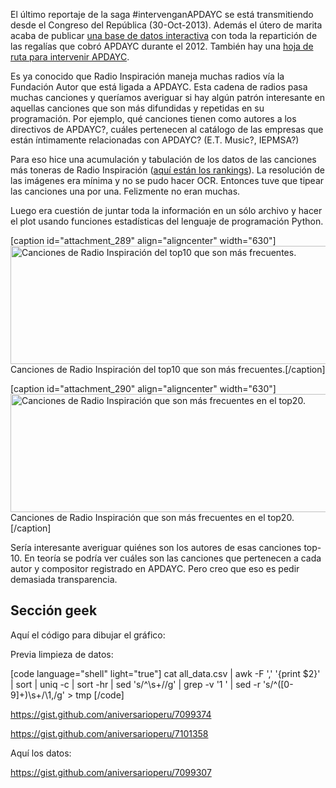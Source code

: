 El último reportaje de la saga #intervenganAPDAYC se está transmitiendo desde el Congreso del República (30-Oct-2013). Además el útero de marita acaba de publicar <a href="http://utero.pe/selallevan/">una base de datos interactiva</a> con toda la repartición de las regalías que cobró APDAYC durante el 2012. También hay una <a href="http://utero.pe/guia-para-intervenir-apdayc/">hoja de ruta para intervenir APDAYC</a>.

Es ya conocido que Radio Inspiración maneja muchas radios vía la Fundación Autor que está ligada a APDAYC. Esta cadena de radios pasa muchas canciones y queríamos averiguar si hay algún patrón interesante en aquellas canciones que son más difundidas y repetidas en su programación. Por ejemplo, qué canciones tienen como autores a los directivos de APDAYC?, cuáles pertenecen al catálogo de las empresas que están íntimamente relacionadas con APDAYC? (E.T. Music?, IEPMSA?)

Para eso hice una acumulación y tabulación de los datos de las canciones más toneras de Radio Inspiración (<a href="http://inspiracionfm.com/index.php">aquí están los rankings</a>). La resolución de las imágenes era mínima y no se pudo hacer OCR. Entonces tuve que tipear las canciones una por una. Felizmente no eran muchas.

Luego era cuestión de juntar toda la información en un sólo archivo y hacer el plot usando funciones estadísticas del lenguaje de programación Python.

[caption id="attachment_289" align="aligncenter" width="630"]<a href="http://aniversarioperu.files.wordpress.com/2013/10/top10.png"><img class="size-large wp-image-289" alt="Canciones de Radio Inspiración del top10 que son más frecuentes." src="http://aniversarioperu.files.wordpress.com/2013/10/top10.png?w=630" width="630" height="189" /></a> Canciones de Radio Inspiración del top10 que son más frecuentes.[/caption]

[caption id="attachment_290" align="aligncenter" width="630"]<a href="http://aniversarioperu.files.wordpress.com/2013/10/top20.png"><img class="size-large wp-image-290" alt="Canciones de Radio Inspiración que son más frecuentes en el top20." src="http://aniversarioperu.files.wordpress.com/2013/10/top20.png?w=630" width="630" height="189" /></a> Canciones de Radio Inspiración que son más frecuentes en el top20.[/caption]

Sería interesante averiguar quiénes son los autores de esas canciones top-10. En teoría se podría ver cuáles son las canciones que pertenecen a cada autor y compositor registrado en APDAYC. Pero creo que eso es pedir demasiada transparencia.

<h2>Sección geek</h2>
Aquí el código para dibujar el gráfico:

Previa limpieza de datos:

[code language="shell" light="true"]
cat all_data.csv | awk -F ',' '{print $2}' | sort | uniq -c | sort -hr | sed 's/^\s\+//g' | grep -v '1 ' | sed -r 's/^([0-9]+)\s+/\1,/g' > tmp
[/code]

https://gist.github.com/aniversarioperu/7099374

https://gist.github.com/aniversarioperu/7101358

Aquí los datos:

https://gist.github.com/aniversarioperu/7099307
